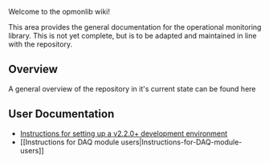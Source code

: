 Welcome to the opmonlib wiki!

This area provides the general documentation for the operational monitoring library. This is not yet complete, but is to be adapted and maintained in line with the repository.

## Overview

A general overview of the repository in it's current state can be found here

## User Documentation

* [Instructions for setting up a v2.2.0+ development environment](https://github.com/DUNE-DAQ/minidaqapp/wiki/Instructions-for-setting-up-a-v2.2.0--to--v2.4.0-development-environment)
* [[Instructions for DAQ module users|Instructions-for-DAQ-module-users]]

